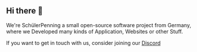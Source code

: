 ## Hi there 👋

We're SchülerPenning a small open-source software project from Germany, where we Developed many kinds of Application, Websites or other Stuff.

If you want to get in touch with us, consider joining our [Discord](https://dc.schuelerpenning.de/) 
